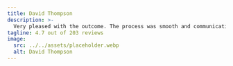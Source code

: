 ```yaml
---
title: David Thompson
description: >-
  Very pleased with the outcome. The process was smooth and communication was clear.
tagline: 4.7 out of 203 reviews
image:
  src: ../../assets/placeholder.webp
  alt: David Thompson
---
```

